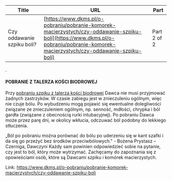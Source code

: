 | **Title**       | **URL**           | **Part**              |
|-----------------|-------------------|-----------------------|
| Czy oddawanie szpiku boli?         | [https://www.dkms.pl/o-pobraniu/pobranie-komorek-macierzystych/czy-oddawanie-szpiku-boli](https://www.dkms.pl/o-pobraniu/pobranie-komorek-macierzystych/czy-oddawanie-szpiku-boli)    | Part 2 of 2          |

.


#### POBRANIE Z TALERZA KOŚCI BIODROWEJ


Przy [pobraniu szpiku z talerza kości biodrowej](/o-pobraniu/pobranie-komorek-macierzystych/pobranie-szpiku-z-talerza-kosci-biodrowej "Pobranie szpiku z talerza kości biodrowej") Dawca nie musi przyjmować żadnych zastrzyków. W czasie zabiegu jest w znieczuleniu ogólnym, więc nie czuje bólu. Po wybudzeniu mogą pojawić się ewentualne dolegliwości związane ze znieczuleniem ogólnym, np. senność, mdłości, chrypka i ból gardła (związane z obecnością rurki intubacyjnej). Po pobraniu Dawca może przez parę dni, w okolicy wkłucia, odczuwać ból podobny do lekkiego stłuczenia.


„Ból po pobraniu można porównać do bólu po uderzeniu się w kant szafki i da się go przeżyć bez środków przeciwbólowych." \- Bożena Prystasz – Czerniga, Dawczyni
Każdy sam powinien odpowiedzieć sobie na pytanie, czy jest to ból, który może wytrzymać. Zachęcamy do zapoznania się z opowieściami osób, które są Dawcami szpiku i komórek macierzystych. 



Link: https://www.dkms.pl/o-pobraniu/pobranie-komorek-macierzystych/czy-oddawanie-szpiku-boli
